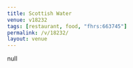 ```yaml
---
title: Scottish Water
venue: v18232
tags: [restaurant, food, "fhrs:663745"]
permalink: /v/18232/
layout: venue
---
```

null